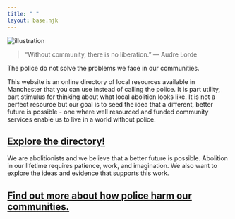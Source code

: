 ```yaml
---
title: " "
layout: base.njk
---
```



![illustration](/img/phone.png)

> “Without community, there is no liberation.” ― Audre Lorde

The police do not solve the problems we face in our communities. 

This website is an online directory of local resources available in Manchester that you can use instead of calling the police. It is part utility, part stimulus for thinking about what local abolition looks like. It is not a perfect resource but our goal is to seed the idea that a different, better future is possible - one where well resourced and funded community services enable us to live in a world without police.

## [Explore the directory!](https://brave-wiles-0c8b95.netlify.app/pages/who/)

We are abolitionists and we believe that a better future is possible. Abolition in our lifetime requires patience, work, and imagination. We also want to explore the ideas and evidence that supports this work. 

## [Find out more about how police harm our communities. ](https://brave-wiles-0c8b95.netlify.app/pages/why/)